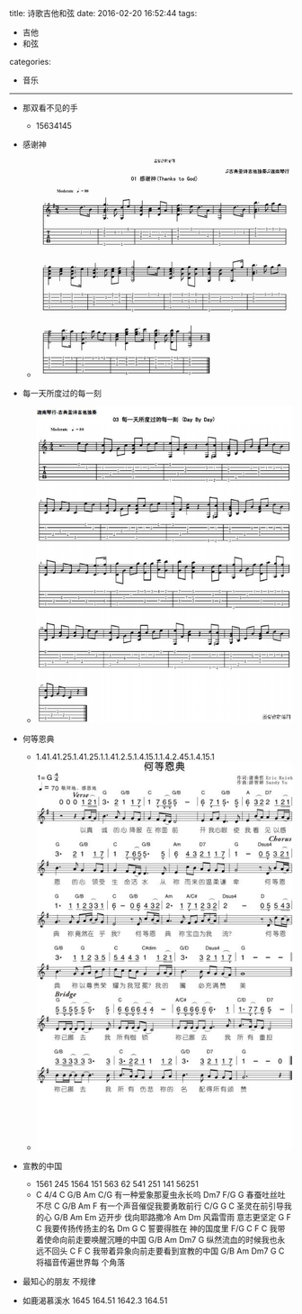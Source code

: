 title: 诗歌吉他和弦 
date: 2016-02-20 16:52:44
tags:
- 吉他
- 和弦

categories:
- 音乐

---

- 那双看不见的手 
  - 15634145


- 感谢神
  - ![logo](guitar-chistian-chord/thanks-to-god.jpg)

<!--more-->

- 每一天所度过的每一刻
  - ![logo](guitar-chistian-chord/day-by-day.jpg)

- 何等恩典
  - 1.41.41.25.1.41.25.1.1.41.2.5.1.4.15.1.1.4.2.45.1.4.15.1
  - ![logo](guitar-chistian-chord/hedengendian.jpg)

- 宣教的中国 
  - 1561 245 1564 151 563 62 541 251 141 56251
  - C 4/4
    C       G/B      Am        C/G
    有一种爱象那夏虫永长呜
    Dm7      F/G  G
    春蚕吐丝吐不尽
     C    G/B     Am      F
    有一个声音催促我要勇敢前行
      C/G     G    C
    圣灵在前引导我的心
      G/B  Am       Em
    迈开步 伐向耶路撒冷
       Am         Dm
    风霜雪雨  意志更坚定
    G       F        C
    我要传扬传扬主的名
       Dm  G       C
    誓要得胜在 神的国度里
    F/G     C              F      C
    我带着使命向前走要唤醒沉睡的中国
    G/B  Am           Dm7       G
    纵然流血的时候我也永远不回头
       C             F      C
    我带着异象向前走要看到宣教的中国
    G/B  Am      Dm7  G   C
    将福音传遍世界每 个角落


- 最知心的朋友 不规律

- 如鹿渴慕溪水 1645 164.51 1642.3 164.51
